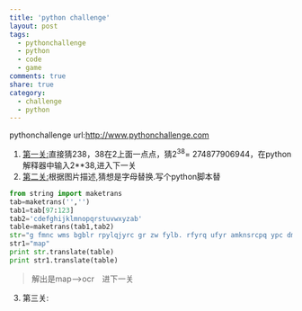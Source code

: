 ```yaml
---
title: 'python challenge'
layout: post
tags: 
  - pythonchallenge 
  - python
  - code
  - game
comments: true
share: true
category: 
  - challenge
  - python
---
```


<!--more-->

pythonchallenge url:http://www.pythonchallenge.com

1. [第一关:](http://www.pythonchallenge.com/pc/def/0.html)直接猜238，38在2上面一点点，猜2<sup>38</sup>= 274877906944，在python解释器中输入2**38,进入下一关
2. [第二关:](http://www.pythonchallenge.com/pc/def/map.html)根据图片描述,猜想是字母替换.写个python脚本替
&nbsp;

```python
from string import maketrans
tab=maketrans('','')
tab1=tab[97:123]
tab2='cdefghijklmnopqrstuvwxyzab'
table=maketrans(tab1,tab2)
str="g fmnc wms bgblr rpylqjyrc gr zw fylb. rfyrq ufyr amknsrcpq ypc dmp. bmgle gr gl zw fylb gq glcddgagclr ylb rfyr'q ufw rfgq rcvr gq qm jmle. sqgle qrpgle.kyicrpylq() gq pcamkkclbcb. lmu ynnjw ml rfc spj."
str1="map"
print str.translate(table)
print str1.translate(table)
```

> 解出是map--&gt;ocr　进下一关
3. 第三关:
